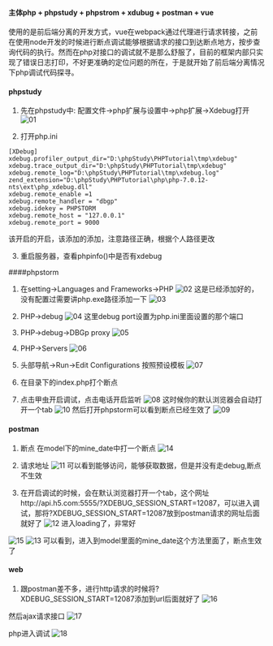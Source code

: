 #### 主体php + phpstudy + phpstrom + xdubug + postman + vue
使用的是前后端分离的开发方式，vue在webpack通过代理进行请求转接，之前在使用node开发的时候进行断点调试能够根据请求的接口到达断点地方，按步查询代码的执行。然而在php对接口的调试就不是那么舒服了，目前的框架内部只实现了错误日志打印，不好更准确的定位问题的所在，于是就开始了前后端分离情况下php调试代码探寻。

#### phpstudy
1. 先在phpstudy中: 配置文件->php扩展与设置中->php扩展->Xdebug打开
![01]()

2. 打开php.ini
```
[XDebug]
xdebug.profiler_output_dir="D:\phpStudy\PHPTutorial\tmp\xdebug"
xdebug.trace_output_dir="D:\phpStudy\PHPTutorial\tmp\xdebug"
xdebug.remote_log="D:\phpStudy\PHPTutorial\tmp\xdebug.log"
zend_extension="D:\phpStudy\PHPTutorial\php\php-7.0.12-nts\ext\php_xdebug.dll"
xdebug.remote_enable =1
xdebug.remote_handler = "dbgp"
xdebug.idekey = PHPSTORM
xdebug.remote_host = "127.0.0.1"
xdebug.remote_port = 9000
```
该开启的开启，该添加的添加，注意路径正确，根据个人路径更改

3. 重启服务器，查看phpinfo()中是否有xdebug

####phpstorm

1. 在setting->Languages and Frameworks->PHP
![02]()
这是已经添加好的，没有配置过需要讲php.exe路径添加一下
![03]()

2. PHP->debug
![04]() 
这里debug port设置为php.ini里面设置的那个端口

3. PHP->debug->DBGp proxy
![05]()

4. PHP->Servers
![06]()

5. 头部导航->Run->Edit Configurations
按照预设模板
![07]()

6. 在目录下的index.php打个断点

7. 点击甲虫开启调试，点击电话开启监听
![08]()
这时候你的默认浏览器会自动打开一个tab
![10]()
然后打开phpstorm可以看到断点已经生效了
![09]()

#### postman
1. 断点
在model下的mine_date中打一个断点
![14]()

2. 请求地址
![11]()
可以看到能够访问，能够获取数据，但是并没有走debug,断点不生效

3. 在开启调试的时候，会在默认浏览器打开一个tab，这个网址http://api.h5.com:5555/?XDEBUG_SESSION_START=12087，可以进入调试，那将?XDEBUG_SESSION_START=12087放到postman请求的网址后面就好了
![12]()
进入loading了，非常好

![15]()
![13]()
可以看到，进入到model里面的mine_date这个方法里面了，断点生效了

#### web
1. 跟postman差不多，进行http请求的时候将?XDEBUG_SESSION_START=12087添加到url后面就好了
![16]()

然后ajax请求接口
![17]()

php进入调试
![18]()